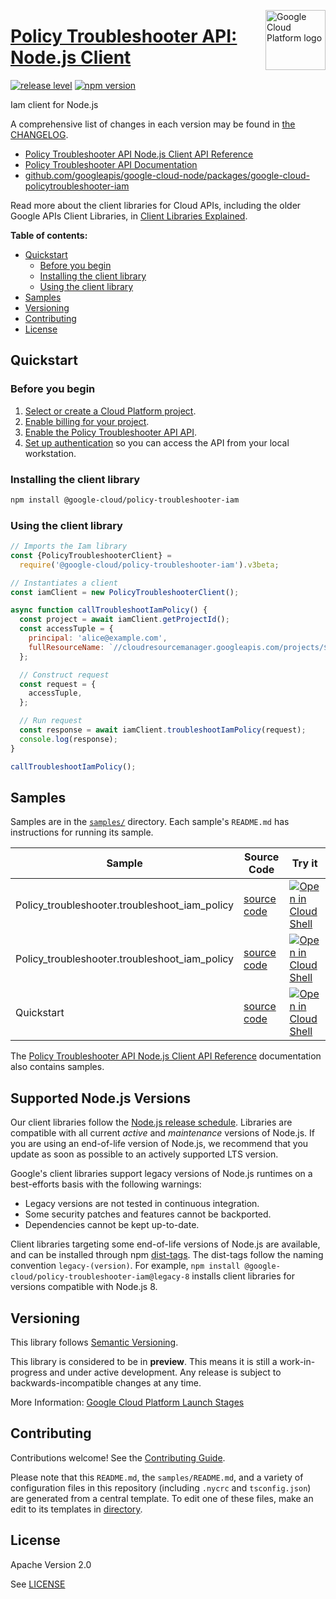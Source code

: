 [//]: # "This README.md file is auto-generated, all changes to this file will be lost."
[//]: # "To regenerate it, use `python -m synthtool`."
<img src="https://avatars2.githubusercontent.com/u/2810941?v=3&s=96" alt="Google Cloud Platform logo" title="Google Cloud Platform" align="right" height="96" width="96"/>

# [Policy Troubleshooter API: Node.js Client](https://github.com/googleapis/google-cloud-node/tree/main/packages/google-cloud-policytroubleshooter-iam)

[![release level](https://img.shields.io/badge/release%20level-preview-yellow.svg?style=flat)](https://cloud.google.com/terms/launch-stages)
[![npm version](https://img.shields.io/npm/v/@google-cloud/policy-troubleshooter-iam.svg)](https://www.npmjs.org/package/@google-cloud/policy-troubleshooter-iam)




Iam client for Node.js


A comprehensive list of changes in each version may be found in
[the CHANGELOG](https://github.com/googleapis/google-cloud-node/tree/main/packages/google-cloud-policytroubleshooter-iam/CHANGELOG.md).

* [Policy Troubleshooter API Node.js Client API Reference][client-docs]
* [Policy Troubleshooter API Documentation][product-docs]
* [github.com/googleapis/google-cloud-node/packages/google-cloud-policytroubleshooter-iam](https://github.com/googleapis/google-cloud-node/tree/main/packages/google-cloud-policytroubleshooter-iam)

Read more about the client libraries for Cloud APIs, including the older
Google APIs Client Libraries, in [Client Libraries Explained][explained].

[explained]: https://cloud.google.com/apis/docs/client-libraries-explained

**Table of contents:**


* [Quickstart](#quickstart)
  * [Before you begin](#before-you-begin)
  * [Installing the client library](#installing-the-client-library)
  * [Using the client library](#using-the-client-library)
* [Samples](#samples)
* [Versioning](#versioning)
* [Contributing](#contributing)
* [License](#license)

## Quickstart

### Before you begin

1.  [Select or create a Cloud Platform project][projects].
1.  [Enable billing for your project][billing].
1.  [Enable the Policy Troubleshooter API API][enable_api].
1.  [Set up authentication][auth] so you can access the
    API from your local workstation.

### Installing the client library

```bash
npm install @google-cloud/policy-troubleshooter-iam
```


### Using the client library

```javascript
// Imports the Iam library
const {PolicyTroubleshooterClient} =
  require('@google-cloud/policy-troubleshooter-iam').v3beta;

// Instantiates a client
const iamClient = new PolicyTroubleshooterClient();

async function callTroubleshootIamPolicy() {
  const project = await iamClient.getProjectId();
  const accessTuple = {
    principal: 'alice@example.com',
    fullResourceName: `//cloudresourcemanager.googleapis.com/projects/${project}`,
  };

  // Construct request
  const request = {
    accessTuple,
  };

  // Run request
  const response = await iamClient.troubleshootIamPolicy(request);
  console.log(response);
}

callTroubleshootIamPolicy();

```



## Samples

Samples are in the [`samples/`](https://github.com/googleapis/google-cloud-node/tree/main/packages/google-cloud-policytroubleshooter-iam/samples) directory. Each sample's `README.md` has instructions for running its sample.

| Sample                      | Source Code                       | Try it |
| --------------------------- | --------------------------------- | ------ |
| Policy_troubleshooter.troubleshoot_iam_policy | [source code](https://github.com/googleapis/google-cloud-node/blob/main/packages/google-cloud-policytroubleshooter-iam/samples/generated/v3/policy_troubleshooter.troubleshoot_iam_policy.js) | [![Open in Cloud Shell][shell_img]](https://console.cloud.google.com/cloudshell/open?git_repo=https://github.com/googleapis/google-cloud-node&page=editor&open_in_editor=packages/google-cloud-policytroubleshooter-iam/samples/generated/v3/policy_troubleshooter.troubleshoot_iam_policy.js,packages/google-cloud-policytroubleshooter-iam/samples/README.md) |
| Policy_troubleshooter.troubleshoot_iam_policy | [source code](https://github.com/googleapis/google-cloud-node/blob/main/packages/google-cloud-policytroubleshooter-iam/samples/generated/v3beta/policy_troubleshooter.troubleshoot_iam_policy.js) | [![Open in Cloud Shell][shell_img]](https://console.cloud.google.com/cloudshell/open?git_repo=https://github.com/googleapis/google-cloud-node&page=editor&open_in_editor=packages/google-cloud-policytroubleshooter-iam/samples/generated/v3beta/policy_troubleshooter.troubleshoot_iam_policy.js,packages/google-cloud-policytroubleshooter-iam/samples/README.md) |
| Quickstart | [source code](https://github.com/googleapis/google-cloud-node/blob/main/packages/google-cloud-policytroubleshooter-iam/samples/quickstart.js) | [![Open in Cloud Shell][shell_img]](https://console.cloud.google.com/cloudshell/open?git_repo=https://github.com/googleapis/google-cloud-node&page=editor&open_in_editor=packages/google-cloud-policytroubleshooter-iam/samples/quickstart.js,packages/google-cloud-policytroubleshooter-iam/samples/README.md) |



The [Policy Troubleshooter API Node.js Client API Reference][client-docs] documentation
also contains samples.

## Supported Node.js Versions

Our client libraries follow the [Node.js release schedule](https://github.com/nodejs/release#release-schedule).
Libraries are compatible with all current _active_ and _maintenance_ versions of
Node.js.
If you are using an end-of-life version of Node.js, we recommend that you update
as soon as possible to an actively supported LTS version.

Google's client libraries support legacy versions of Node.js runtimes on a
best-efforts basis with the following warnings:

* Legacy versions are not tested in continuous integration.
* Some security patches and features cannot be backported.
* Dependencies cannot be kept up-to-date.

Client libraries targeting some end-of-life versions of Node.js are available, and
can be installed through npm [dist-tags](https://docs.npmjs.com/cli/dist-tag).
The dist-tags follow the naming convention `legacy-(version)`.
For example, `npm install @google-cloud/policy-troubleshooter-iam@legacy-8` installs client libraries
for versions compatible with Node.js 8.

## Versioning

This library follows [Semantic Versioning](http://semver.org/).







This library is considered to be in **preview**. This means it is still a
work-in-progress and under active development. Any release is subject to
backwards-incompatible changes at any time.


More Information: [Google Cloud Platform Launch Stages][launch_stages]

[launch_stages]: https://cloud.google.com/terms/launch-stages

## Contributing

Contributions welcome! See the [Contributing Guide](https://github.com/googleapis/google-cloud-node/blob/main/CONTRIBUTING.md).

Please note that this `README.md`, the `samples/README.md`,
and a variety of configuration files in this repository (including `.nycrc` and `tsconfig.json`)
are generated from a central template. To edit one of these files, make an edit
to its templates in
[directory](https://github.com/googleapis/synthtool).

## License

Apache Version 2.0

See [LICENSE](https://github.com/googleapis/google-cloud-node/blob/main/LICENSE)

[client-docs]: https://cloud.google.com/nodejs/docs/reference/iam/latest
[product-docs]: cloud.google.com/iam/
[shell_img]: https://gstatic.com/cloudssh/images/open-btn.png
[projects]: https://console.cloud.google.com/project
[billing]: https://support.google.com/cloud/answer/6293499#enable-billing
[enable_api]: https://console.cloud.google.com/flows/enableapi?apiid=policytroubleshooter.googleapis.com
[auth]: https://cloud.google.com/docs/authentication/external/set-up-adc-local


[//]: # "partials.introduction"